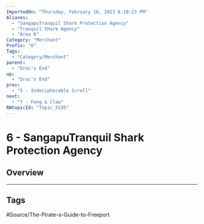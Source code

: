 ```yaml
---
ImportedOn: "Thursday, February 16, 2023 6:10:23 PM"
Aliases:
  - "SangapuTranquil Shark Protection Agency"
  - "Tranquil Shark Agency"
  - "Area 6"
Category: "Merchant"
Prefix: "6"
Tags:
  - "Category/Merchant"
parent:
  - "Drac's End"
up:
  - "Drac's End"
prev:
  - "5 - Indecipherable Scroll"
next:
  - "7 - Fang & Claw"
RWtopicId: "Topic_5195"
---
```

# 6 - SangapuTranquil Shark Protection Agency
## Overview

---
## Tags
#Source/The-Pirate-s-Guide-to-Freeport

